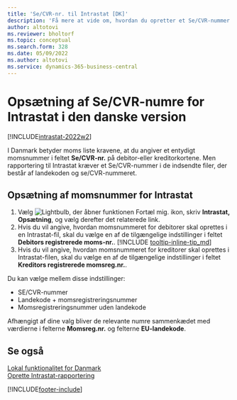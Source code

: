 ```yaml
---
title: 'Se/CVR-nr. til Intrastat [DK]'
description: 'Få mere at vide om, hvordan du opretter et Se/CVR-nummer som angivet i danske Intrastat-behov.'
author: altotovi
ms.reviewer: bholtorf
ms.topic: conceptual
ms.search.form: 328
ms.date: 05/09/2022
ms.author: altotovi
ms.service: dynamics-365-business-central
---
```

# <a name="vat-registration-number-setup-for-intrastat-in-the-danish-version"></a>Opsætning af Se/CVR-numre for Intrastat i den danske version

[!INCLUDE[intrastat-2022w2](../../includes/intrastat-2022w2.md)]

I Danmark betyder moms liste kravene, at du angiver et entydigt momsnummer i feltet **Se/CVR-nr.** på debitor-eller kreditorkortene. Men rapportering til Intrastat kræver et Se/CVR-nummer i de indsendte filer, der består af landekoden og se/CVR-nummeret.

## <a name="to-set-up-vat-registration-numbers-for-intrastat"></a>Opsætning af momsnummer for Intrastat

1. Vælg ![Lightbulb, der åbner funktionen Fortæl mig.](../../media/ui-search/search_small.png "Fortæl mig, hvad du vil foretage dig") ikon, skriv **Intrastat, Opsætning**, og vælg derefter det relaterede link.  
2. Hvis du vil angive, hvordan momsnummeret for debitorer skal oprettes i en Intrastat-fil, skal du vælge en af de tilgængelige indstillinger i feltet **Debitors registrerede moms-nr.**. [!INCLUDE [tooltip-inline-tip_md](../../includes/tooltip-inline-tip_md.md)]  
3. Hvis du vil angive, hvordan momsnummeret for kreditorer skal oprettes i Intrastat-filen, skal du vælge en af de tilgængelige indstillinger i feltet **Kreditors registrerede momsreg.nr.**.  

Du kan vælge mellem disse indstillinger:

* SE/CVR-nummer  
* Landekode + momsregistreringsnummer  
* Momsregistreringsnummer uden landekode  

Afhængigt af dine valg bliver de relevante numre sammenkædet med værdierne i felterne **Momsreg.nr.** og felterne **EU-landekode**.  

## <a name="see-also"></a>Se også

[Lokal funktionalitet for Danmark](denmark-local-functionality.md)  
[Oprette Intrastat-rapportering](../../finance-how-setup-report-intrastat.md)  

[!INCLUDE[footer-include](../../includes/footer-banner.md)]
